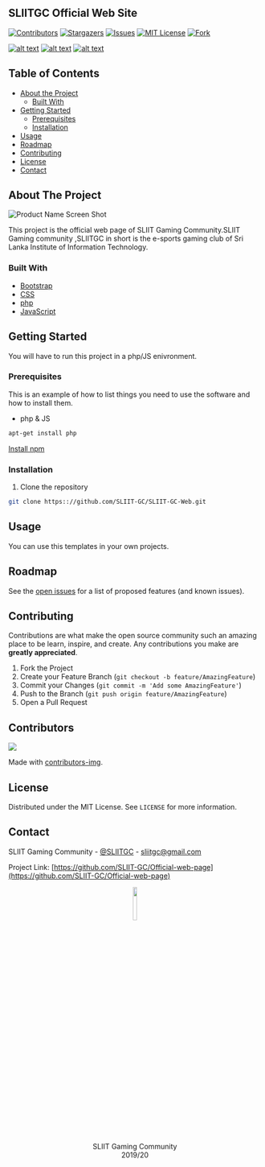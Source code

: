 ## SLIITGC Official Web Site

[![Contributors][contributors-shield]][contributors-url]
[![Stargazers][stars-shield]][stars-url]
[![Issues][issues-shield]][issues-url]
[![MIT License][license-shield]][license-url]
[![Fork][forks-shield]][forks-url]


[![alt text][1.1]][1]
[![alt text][2.1]][2]
[![alt text][6.1]][6]




<!-- TABLE OF CONTENTS -->
## Table of Contents

* [About the Project](#about-the-project)
  * [Built With](#built-with)
* [Getting Started](#getting-started)
  * [Prerequisites](#prerequisites)
  * [Installation](#installation)
* [Usage](#usage)
* [Roadmap](#roadmap)
* [Contributing](#contributing)
* [License](#license)
* [Contact](#contact)




<!-- ABOUT THE PROJECT -->
## About The Project

![Product Name Screen Shot](https://i.ibb.co/V9H16n4/web-temp.jpg)

This project is the official web page of SLIIT Gaming Community.SLIIT Gaming community ,SLIITGC in short is the e-sports gaming club of Sri Lanka Institute of Information Technology.



### Built With

* [Bootstrap](https://getbootstrap.com)
* [CSS](https://www.w3.org/Style/CSS/Overview.en.html)
* [php](https://www.php.net/)
* [JavaScript](https://www.javascript.com/)



<!-- GETTING STARTED -->
## Getting Started

You will have to run this project in a php/JS enivronment.

### Prerequisites

This is an example of how to list things you need to use the software and how to install them.

* php & JS

```sh
apt-get install php
```
[Install npm](https://websiteforstudents.com/install-the-latest-node-js-and-nmp-packages-on-ubuntu-16-04-18-04-lts/)

### Installation

1. Clone the repository
```sh
git clone https:://github.com/SLIIT-GC/SLIIT-GC-Web.git
```
    

<!-- USAGE EXAMPLES -->
## Usage

You can use this templates in your own projects.



<!-- ROADMAP -->
## Roadmap

See the [open issues](https://github.com/SLIIT-GC/SLIIT-GC-Web/issues) for a list of proposed features (and known issues).



<!-- CONTRIBUTING -->
## Contributing

Contributions are what make the open source community such an amazing place to be learn, inspire, and create. Any contributions you make are **greatly appreciated**.

1. Fork the Project
2. Create your Feature Branch (`git checkout -b feature/AmazingFeature`)
3. Commit your Changes (`git commit -m 'Add some AmazingFeature'`)
4. Push to the Branch (`git push origin feature/AmazingFeature`)
5. Open a Pull Request

## Contributors

<a href="https://github.com/SLIIT-GC/SLIIT-GC-Web/graphs/contributors">
  <img src="https://contributors-img.web.app/image?repo=SLIIT-GC/SLIIT-GC-Web" />
</a>

Made with [contributors-img](https://contributors-img.web.app).


<!-- LICENSE -->
## License

Distributed under the MIT License. See `LICENSE` for more information.



<!-- CONTACT -->
## Contact

SLIIT Gaming Community - [@SLIITGC](https://twitter.com/sliitgc) - sliitgc@gmail.com

Project Link: [https://github.com/SLIIT-GC/Official-web-page](https://github.com/SLIIT-GC/Official-web-page)



<p align="center">
  <img  src="https://github.com/SLIIT-GC/official-website/blob/master/favicon/SLIIT%20gc%20logo%20rhs.png" width="13%">
 </br>SLIIT Gaming Community </br> 2019/20
</p>




<!-- MARKDOWN LINKS & IMAGES -->
<!-- https://www.markdownguide.org/basic-syntax/#reference-style-links -->
[contributors-shield]: https://img.shields.io/github/contributors/SLIIT-GC/SLIIT-GC-Web.svg?style=flat-square
[contributors-url]: https://github.com/SLIIT-GC/SLIIT-GC-Web/graphs/contributors
[forks-shield]: https://img.shields.io/github/forks/SLIIT-GC/SLIIT-GC-Web
[forks-url]: https://github.com/SLIIT-GC/SLIIT-GC-Web/network/members
[stars-shield]: https://img.shields.io/github/stars/SLIIT-GC/SLIIT-GC-Web.svg?style=flat-square
[stars-url]: https://github.com/SLIIT-GC/SLIIT-GC-Web/stargazers
[issues-shield]: https://img.shields.io/github/issues/SLIIT-GC/SLIIT-GC-Web.svg?style=flat-square
[issues-url]: https://github.com/SLIIT-GC/SLIIT-GC-Web/issues
[license-shield]: https://img.shields.io/github/license/SLIIT-GC/SLIIT-GC-Web.svg?style=flat-square
[license-url]: https://github.com/SLIIT-GC/SLIIT-GC-Webblob/master/LICENSE.txt
[product-screenshot]: images/screenshot.png

[1.1]: http://i.imgur.com/tXSoThF.png (twitter)
[2.1]: http://i.imgur.com/P3YfQoD.png (facebook)
[6.1]: http://i.imgur.com/0o48UoR.png (github)

[1]: http://www.twitter.com/sliitgc
[2]: http://www.facebook.com/sliitgc
[6]: http://www.github.com/SLIIT-GC
